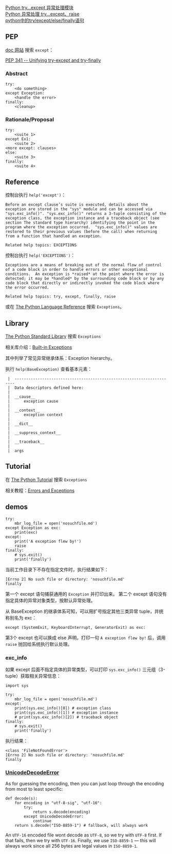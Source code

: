 [Python try…except 异常处理模块](http://www.cnblogs.com/Alanpy/articles/5056566.html)  
[Python 异常处理 try...except、raise](http://www.cnblogs.com/Lival/p/6203111.html)  
[python中的try/except/else/finally语句](http://www.cnblogs.com/windlazio/archive/2013/01/24/2874417.html)  

## PEP

[doc 网站](https://www.python.org/doc/) 搜索 `except`：

[PEP 341 -- Unifying try-except and try-finally](https://www.python.org/dev/peps/pep-0341/)

### Abstract

```
try:
    <do something>
except Exception:
    <handle the error>
finally:
    <cleanup>
```

### Rationale/Proposal

```
try:
    <suite 1>
except Ex1:
    <suite 2>
<more except: clauses>
else:
    <suite 3>
finally:
    <suite 4>
```

## Reference

控制台执行 `help('except')`：

```
Before an except clause’s suite is executed, details about the
exception are stored in the "sys" module and can be accessed via
"sys.exc_info()". "sys.exc_info()" returns a 3-tuple consisting of the
exception class, the exception instance and a traceback object (see
section The standard type hierarchy) identifying the point in the
program where the exception occurred.  "sys.exc_info()" values are
restored to their previous values (before the call) when returning
from a function that handled an exception.

Related help topics: EXCEPTIONS
```

控制台执行 `help('EXCEPTIONS')`：

```
Exceptions are a means of breaking out of the normal flow of control
of a code block in order to handle errors or other exceptional
conditions.  An exception is *raised* at the point where the error is
detected; it may be *handled* by the surrounding code block or by any
code block that directly or indirectly invoked the code block where
the error occurred.

Related help topics: try, except, finally, raise
```

或在 [The Python Language Reference](https://docs.python.org/3/reference/index.html) 搜索 `Exceptions`。

## Library

[The Python Standard Library](https://docs.python.org/3/library/index.html) 搜索 `Exceptions`

相关库介绍：[Built-in Exceptions](https://docs.python.org/3/library/exceptions.html)

其中列举了常见异常继承体系：Exception hierarchy。

执行 `help(BaseException)` 查看基本元素：

```
 |  ----------------------------------------------------------------------
 |  Data descriptors defined here:
 |
 |  __cause__
 |      exception cause
 |
 |  __context__
 |      exception context
 |
 |  __dict__
 |
 |  __suppress_context__
 |
 |  __traceback__
 |
 |  args
```

## Tutorial

在 [The Python Tutorial](https://docs.python.org/3.6/tutorial/) 搜索 `Exceptions`

相关教程：[Errors and Exceptions](https://docs.python.org/3/tutorial/errors.html)

## demos

```
try:
    mbr_log_file = open('nosuchfile.md')
except Exception as exc:
    print(exc)
except:
    print('A exception flew by!')
    raise
finally:
    # sys.exit()
    print('finally')
```

当前工作目录下不存在指定文件时，执行结果如下：

```
[Errno 2] No such file or directory: 'nosuchfile.md'
finally
```

第一个 except 语句捕获通用的 `Exception` 并打印出来。
第二个 except 语句没有指定具体的异常对象类型，按默认异常处理。

从 BaseException 的继承体系可知，可以用扩号指定其他三类异常 tuple，并统称别名为 exc：

```
except (SystemExit, KeyboardInterrupt, GeneratorExit) as exc:
```

第3个 except 也可以换成 else 声明，打印一句 `A exception flew by!` 后，调用 `raise` 抛回给系统执行默认处理。

### exc_info

如果 except 后面不指定具体的异常类型，可以打印 `sys.exc_info()` 三元组（3-tuple）获取相关异常信息：

```
import sys

try:
    mbr_log_file = open('nosuchfile.md')
except:
    print(sys.exc_info()[0]) # exception class
    print(sys.exc_info()[1]) # exception instance
    # print(sys.exc_info()[2]) # traceback object
finally:
    # sys.exit()
    print('finally')
```

执行结果：

```
<class 'FileNotFoundError'>
[Errno 2] No such file or directory: 'nosuchfile.md'
finally
```

### [UnicodeDecodeError](https://stackoverflow.com/questions/8898294/convert-utf-8-with-bom-to-utf-8-with-no-bom-in-python)

As for guessing the encoding, then you can just loop through the encoding from most to least specific:

```
def decode(s):
    for encoding in "utf-8-sig", "utf-16":
        try:
            return s.decode(encoding)
        except UnicodeDecodeError:
            continue
    return s.decode("ISO-8859-1") # fallback, will always work
```

An `UTF-16` encoded file wont decode as `UTF-8`, so we try with `UTF-8` first. If that fails, then we try with `UTF-16`. 
Finally, we use `ISO-8859-1` — this will always work since all 256 bytes are legal values in `ISO-8859-1`.
